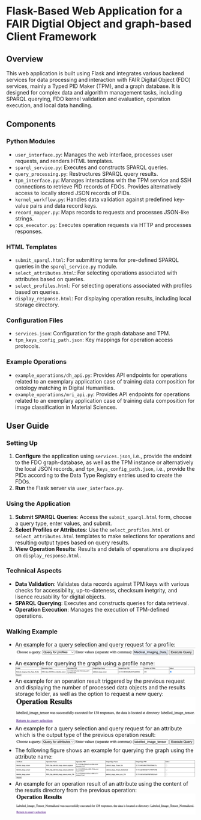 # Flask-Based Web Application for a FAIR Digtial Object and graph-based Client Framework

## Overview
This web application is built using Flask and integrates various backend services for data processing and interaction with FAIR Digital Object (FDO) services, mainly a Typed PID Maker (TPM), and a graph database. It is designed for complex data and algorithm management tasks, including SPARQL querying, FDO kernel validation and evaluation, operation execution, and local data handling.

## Components

### Python Modules
- `user_interface.py`: Manages the web interface, processes user requests, and renders HTML templates.
- `sparql_service.py`: Executes and constructs SPARQL queries.
- `query_processing.py`: Restructures SPARQL query results.
- `tpm_interface.py`: Manages interactions with the TPM service and SSH connections to retrieve PID records of FDOs. Provides alternatively access to locally stored JSON records of PIDs.
- `kernel_workflow.py`: Handles data validation against predefined key-value pairs and data record keys.
- `record_mapper.py`: Maps records to requests and processes JSON-like strings.
- `ops_executor.py`: Executes operation requests via HTTP and processes responses.

### HTML Templates
- `submit_sparql.html`: For submitting terms for pre-defined SPARQL queries in the `sparql_service.py` module.
- `select_attributes.html`: For selecting operations associated with attributes based on queries.
- `select_profiles.html`: For selecting operations associated with profiles based on queries.
- `display_response.html`: For displaying operation results, including local storage directory.

### Configuration Files
- `services.json`: Configuration for the graph database and TPM.
- `tpm_keys_config_path.json`: Key mappings for operation access protocols.

### Example Operations
- `example_operations/dh_api.py`: Provides API endpoints for operations related to an exemplary application case of training data composition for ontology matching in Digital Humanities.
- `example_operations/mri_api.py`: Provides API endpoints for operations related to an exemplary application case of training data composition for image classification in Material Sciences.

## User Guide

### Setting Up
1. **Configure** the application using `services.json`, i.e., provide the endoint to the FDO graph-database, as well as the TPM instance or alternatively the local JSON records, and `tpm_keys_config_path.json`, i.e., provide the PIDs according to the Data Type Registry entries used to create the FDOs.
2. **Run** the Flask server via `user_interface.py`.

### Using the Application
1. **Submit SPARQL Queries**: Access the `submit_sparql.html` form, choose a query type, enter values, and submit.
2. **Select Profiles or Attributes**: Use the `select_profiles.html` or `select_attributes.html` templates to make selections for operations and resulting output types based on query results.
3. **View Operation Results**: Results and details of operations are displayed on `display_response.html`.

### Technical Aspects
- **Data Validation**: Validates data records against TPM keys with various checks for accessibility, up-to-dateness, checksum inetgrity, and lisence reusability for digital objects.
- **SPARQL Querying**: Executes and constructs queries for data retrieval.
- **Operation Execution**: Manages the execution of TPM-defined operations.

### Walking Example
- An example for a query selection and query request for a profile:
  ![Alt text](https://github.com/kit-data-manager/FAIR-Digital-Object-Client-Framework-Implementation/blob/main/query_selection_profiles.png)
- An example for querying the graph using a profile name:
  ![Alt text](https://github.com/kit-data-manager/FAIR-Digital-Object-Client-Framework-Implementation/blob/main/profiles_query_ex.png)
- An example for an operation result triggered by the previous request and displaying the number of processed data objects and the results storage folder, as well as the option to request a new query:
  ![Alt text](https://github.com/kit-data-manager/FAIR-Digital-Object-Client-Framework-Implementation/blob/main/operation_results_ex_1.png)
- An example for a query selection and query request for an attribute which is the output type of the previous operation result:
  ![Alt text](https://github.com/kit-data-manager/FAIR-Digital-Object-Client-Framework-Implementation/blob/main/query_selection_attributes.png)
- The following figure shows an example for querying the graph using the attribute name:
  ![Alt text](https://github.com/kit-data-manager/FAIR-Digital-Object-Client-Framework-Implementation/blob/main/attribute_query_ex.png)
- An example for an operation result of an attribute using the content of the resutls directory from the previous operation:
  ![Alt text](https://github.com/kit-data-manager/FAIR-Digital-Object-Client-Framework-Implementation/blob/main/operation_results_ex_2.png)
  
